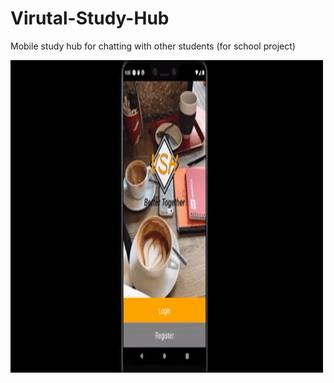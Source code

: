 # Virutal-Study-Hub
Mobile study hub for chatting with other students (for school project)

<img src="/media/COMP_370_App_demonstration_Group_3.gif" height="500" width="500">
